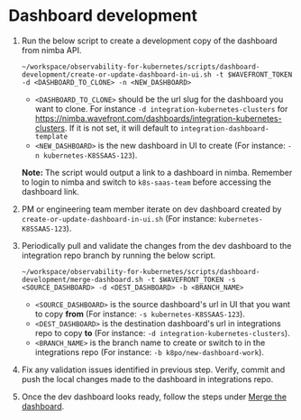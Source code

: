 # Dashboard development

1. Run the below script to create a development copy of the dashboard from nimba API.
    ```
    ~/workspace/observability-for-kubernetes/scripts/dashboard-development/create-or-update-dashboard-in-ui.sh -t $WAVEFRONT_TOKEN -d <DASHBOARD_TO_CLONE> -n <NEW_DASHBOARD>
    ```
   * `<DASHBOARD_TO_CLONE>` should be the url slug for the dashboard you want to clone. For instance `-d integration-kubernetes-clusters` for https://nimba.wavefront.com/dashboards/integration-kubernetes-clusters.
     If it is not set, it will default to `integration-dashboard-template`
   * `<NEW_DASHBOARD>` is the new dashboard in UI to create (For instance: `-n kubernetes-K8SSAAS-123`).

   **Note:** The script would output a link to a dashboard in nimba. Remember to login to nimba and switch to `k8s-saas-team` before accessing the dashboard link.
2. PM or engineering team member iterate on dev dashboard created by `create-or-update-dashboard-in-ui.sh` (For instance: `kubernetes-K8SSAAS-123`).
3. Periodically pull and validate the changes from the dev dashboard to the integration repo branch by running the below script.
    ```
    ~/workspace/observability-for-kubernetes/scripts/dashboard-development/merge-dashboard.sh -t $WAVEFRONT_TOKEN -s <SOURCE_DASHBOARD> -d <DEST_DASHBOARD> -b <BRANCH_NAME>
    ```
   * `<SOURCE_DASHBOARD>` is the source dashboard's url in UI that you want to copy **from** (For instance: `-s kubernetes-K8SSAAS-123`). 
   * `<DEST_DASHBOARD>` is the destination dashboard's url in integrations repo to copy **to** (For instance: `-d integration-kubernetes-clusters`). 
   * `<BRANCH_NAME>` is the branch name to create or switch to in the integrations repo (For instance: `-b k8po/new-dashboard-work`).
4. Fix any validation issues identified in previous step. Verify, commit and push the local changes made to the dashboard in integrations repo.
5. Once the dev dashboard looks ready, follow the steps under [Merge the dashboard](https://confluence.eng.vmware.com/display/CNA/Technical+References#TechnicalReferences-Mergethedashboard).
